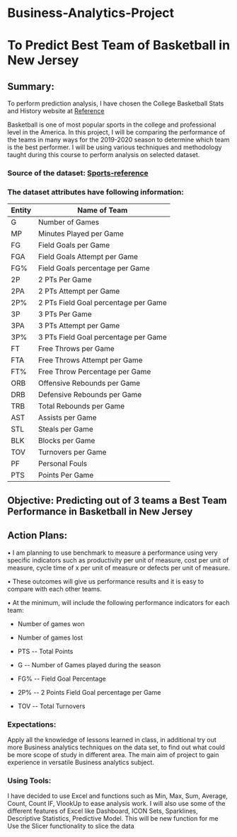 # Business-Analytics-Project

# **To Predict Best Team of Basketball in New Jersey**


## **Summary**:

To perform prediction analysis, I have chosen the College Basketball Stats and History website at [Reference](https://www.sports-reference.com/cbb/)

Basketball is one of most popular sports in the college and professional level in the America. 
In this project, I will be comparing the performance of the teams in many ways for the 2019-2020 season to determine which team is the best performer.
I will be using various techniques and methodology taught during this course to perform analysis on selected dataset.

### Source of the dataset: [Sports-reference](https://www.sports-reference.com/cbb/) 

### The dataset attributes have following information:


Entity |	Name of Team |
------|--------------------------------------|
G |	Number of Games | 
MP |	Minutes Played per Game | 
FG |	Field Goals per Game |
FGA |	Field Goals Attempt per Game |
FG% |	Field Goals percentage per Game |
2P |	2 PTs Per Game |
2PA |	2 PTs Attempt per Game |
2P% |	2 PTs Field Goal percentage per Game |
3P |	3 PTs Per Game |
3PA |	3 PTs Attempt per Game |
3P% |	3 PTs Field Goal percentage per Game |
FT |	Free Throws per Game |
FTA |	Free Throws Attempt per Game |
FT% |	Free Throw Percentage per Game |
ORB |	Offensive Rebounds per Game |
DRB |	Defensive Rebounds per Game |
TRB |	Total Rebounds per Game |
AST |	Assists per Game |
STL |	Steals per Game |
BLK |	Blocks per Game |
TOV |	Turnovers per Game |
PF |	Personal Fouls |
PTS |	Points Per Game |



## Objective: Predicting out of 3 teams a Best Team Performance in Basketball in New Jersey


## **Action Plans**: 

•	I am planning to use benchmark to measure a performance using very specific indicators such as productivity per unit of measure, cost per unit of measure, cycle time of x per unit of measure or defects per unit of measure.

•	These outcomes will give us performance results and it is easy to compare with each other teams.

•	At the minimum, will include the following performance indicators for each team:

- Number of games won 

- Number of games lost 

- PTS -- Total Points 

- G -- Number of Games played during the season

- FG% -- Field Goal Percentage 

- 2P% -- 2 Points Field Goal percentage per Game 

- TOV -- Total Turnovers

### Expectations:

Apply all the knowledge of lessons learned in class, in additional try out more Business analytics techniques on the data set, to find out what could be more scope of study in different area. The main aim of project to gain experience in versatile Business analytics subject.

### Using Tools:

I have decided to use Excel and functions such as Min, Max, Sum, Average, Count, Count IF, VlookUp to ease analysis work. I will also use some of the different features of Excel like Dashboard, ICON Sets, Sparklines, Descriptive Statistics, Predictive Model. This will be new function for me Use the Slicer functionality to slice the data


